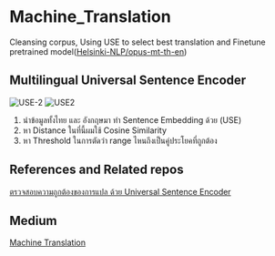 # Machine_Translation
 Cleansing corpus, Using USE to select best translation and Finetune pretrained model([Helsinki-NLP/opus-mt-th-en](https://huggingface.co/Helsinki-NLP/opus-mt-th-en))
## Multilingual Universal Sentence Encoder
![USE-2](https://user-images.githubusercontent.com/44425803/163429640-e90015e6-da37-47bf-b1ad-329569695ab3.png)
![USE2](https://user-images.githubusercontent.com/44425803/163429460-14a5e45a-5df7-4888-8f30-bd417ca7c44f.png) 
1. นำข้อมูลทั้งไทย และ อังกฤษมา ทำ Sentence Embedding ด้วย (USE)
2. หา Distance ในที่นี้ผมใช้ Cosine Similarity
3. หา Threshold ในการตัดว่า range ไหนถึงเป็นคู่ประโยคที่ถูกต้อง

## References and Related repos
[ตรวจสอบความถูกต้องของการแปล ด้วย Universal Sentence Encoder](https://medium.com/airesearch-in-th/%E0%B8%95%E0%B8%A3%E0%B8%A7%E0%B8%88%E0%B8%AA%E0%B8%AD%E0%B8%9A%E0%B8%84%E0%B8%A7%E0%B8%B2%E0%B8%A1%E0%B8%96%E0%B8%B9%E0%B8%81%E0%B8%95%E0%B9%89%E0%B8%AD%E0%B8%87%E0%B8%82%E0%B8%AD%E0%B8%87%E0%B8%81%E0%B8%B2%E0%B8%A3%E0%B9%81%E0%B8%9B%E0%B8%A5-%E0%B8%94%E0%B9%89%E0%B8%A7%E0%B8%A2-universal-sentence-encoder-ad3c156c2e9b)

## Medium
[Machine Translation](https://medium.com/@pawito236/)

